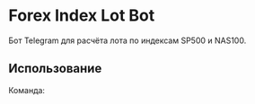 # Forex Index Lot Bot

Бот Telegram для расчёта лота по индексам SP500 и NAS100.

## Использование
Команда:

